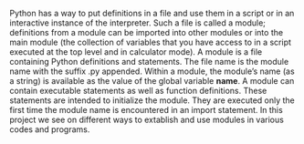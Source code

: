 Python has a way to put definitions in a file and use them in a script or in an interactive instance of the interpreter. Such a file is called a module; definitions from a module can be imported into other modules or into the main module (the collection of variables that you have access to in a script executed at the top level and in calculator mode).
A module is a file containing Python definitions and statements. The file name is the module name with the suffix .py appended. Within a module, the module’s name (as a string) is available as the value of the global variable __name__.
A module can contain executable statements as well as function definitions. These statements are intended to initialize the module. They are executed only the first time the module name is encountered in an import statement.
In this project we see on different ways to extablish and use modules in various codes and programs.
